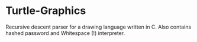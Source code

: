 # Turtle-Graphics
Recursive descent parser for a drawing language written in C. Also contains hashed password and Whitespace (!) interpreter.
